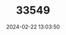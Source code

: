 ---
title: "33549"
category: "Vateriopsis seychellarum"
draft: false
date: 2024-02-22 13:03:50
languages:
  Creoles and pidgins, French-based (Other): ["Bwa d Fer"]
---